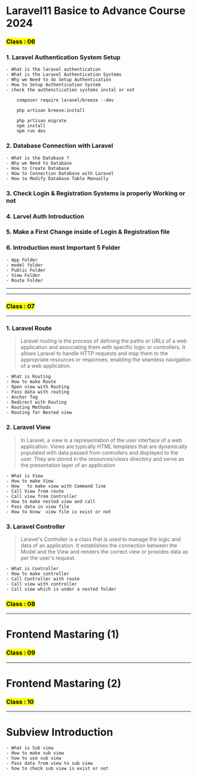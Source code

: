 # Laravel11 Basice to Advance Course 2024 


### <mark>Class : 06  </mark>
### **1. Laravel Authentication System Setup** 
    - What is the laravel authentication 
    - What is the Laravel Authentication Systems
    - Why we Need to do Setup Authentication
    - How to Setup Authentication System
    - check the authenctication systems instal or not 

```
    composer require laravel/breeze --dev

    php artisan breeze:install
    
    php artisan migrate
    npm install
    npm run dev

```

### **2. Database Connection with Laravel**
    - What is the Database ?
    - Why we Need to Database
    - How to Create Database
    - How to Connection Database with Laravel
    - How to Modify Database Table Manually

### **3. Check Login & Registration Systems is properly Working or not**
### **4. Larvel Auth Introduction**
### **5. Make a First Change inside of Login & Registration file**
### **6. Introduction most Important 5 Folder**
```
- App Folder
- model folder 
- Public Folder 
- View Folder 
- Route Folder 
```
***
***


### <mark>Class : 07  </mark>
***


### **1. Laravel Route** 
> Laravel routing is the process of defining the paths or URLs of a web application and associating them with specific logic or controllers. It allows Laravel to handle HTTP requests and map them to the appropriate resources or responses, enabling the seamless navigation of a web application.
```
- What is Routing
- How to make Route
- Open view with Routing
- Pass data with routing
- Anchor Tag
- Redirect with Routing
- Routing Methods
- Routing for Nested view
```

### **2. Laravel View** 
> In Laravel, a view is a representation of the user interface of a web application. Views are typically HTML templates that are dynamically populated with data passed from controllers and displayed to the user. They are stored in the resources/views directory and serve as the presentation layer of an application
```
- What is View
- How to make View
- How   to make view with Command line
- Call View from route
- Call view from Controller
- How to make nested view and call
- Pass data in view file
- How to know  view file is exist or not
```

### **3. Laravel Controller** 

> Laravel's Controller is a class that is used to manage the logic and data of an application. It establishes the connection between the Model and the View and renders the correct view or provides data as per the user's request.


```
- What is Controller
- How to make controller
- Call Controller with route
- Call view with controller
- Call view which is under a nested folder
```

### <mark>Class : 08  </mark>
***

# Frontend Mastaring (1)

### <mark>Class : 09  </mark>
***
# Frontend Mastaring (2)

### <mark>Class : 10  </mark>
***
# Subview Introduction  

```
- What is Sub view
- How to make sub view
- how to use sub view
- Pass data from view to sub view
- how to check sub view is exist or not
```


